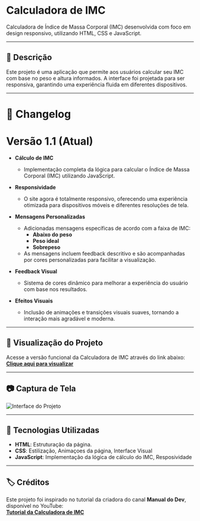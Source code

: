 # Calculadora de IMC  

Calculadora de Índice de Massa Corporal (IMC) desenvolvida com foco em design responsivo, utilizando HTML, CSS e JavaScript.

---

## 📝 Descrição  

Este projeto é uma aplicação que permite aos usuários calcular seu IMC com base no peso e altura informados. A interface foi projetada para ser responsiva, garantindo uma experiência fluida em diferentes dispositivos.

---

# 📝 **Changelog**

# **Versão 1.1** (Atual)

- **Cálculo de IMC**  
  - Implementação completa da lógica para calcular o Índice de Massa Corporal (IMC) utilizando JavaScript.

- **Responsividade**  
  - O site agora é totalmente responsivo, oferecendo uma experiência otimizada para dispositivos móveis e diferentes resoluções de tela.

- **Mensagens Personalizadas**  
  - Adicionadas mensagens específicas de acordo com a faixa de IMC:  
    - **Abaixo do peso**  
    - **Peso ideal**  
    - **Sobrepeso**  
  - As mensagens incluem feedback descritivo e são acompanhadas por cores personalizadas para facilitar a visualização.

- **Feedback Visual**  
  - Sistema de cores dinâmico para melhorar a experiência do usuário com base nos resultados.

- **Efeitos Visuais**  
  - Inclusão de animações e transições visuais suaves, tornando a interação mais agradável e moderna.
---

## 🎨 Visualização do Projeto  

Acesse a versão funcional da Calculadora de IMC através do link abaixo:  
[**Clique aqui para visualizar**](https://rawcdn.githack.com/Dev-Fubuki/Calculadora-IMC/7a675cfe36374b48594590d30332ea4e4f1e6034/index.html)

---

## 📷 Captura de Tela  

![Interface do Projeto](https://github.com/user-attachments/assets/f3821d54-fdc7-4795-932b-5f1ca383cc65)

---

## 🚀 Tecnologias Utilizadas  

- **HTML**: Estruturação da página.  
- **CSS**: Estilização, Animaçoes da página, Interface Visual  
- **JavaScript**: Implementação da lógica de cálculo do IMC, Resposividade

---

## 🏷️ Créditos  

Este projeto foi inspirado no tutorial da criadora do canal **Manual do Dev**, disponível no YouTube:  
[**Tutorial da Calculadora de IMC**](https://www.youtube.com/watch?v=UBYqkpsafyI&list=WL&index=3&t=837s)
